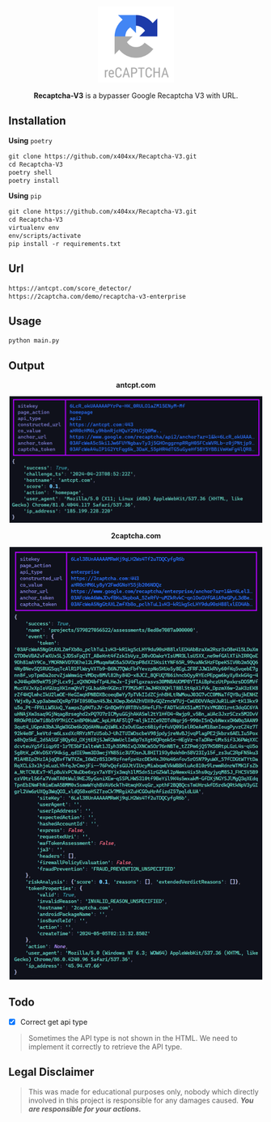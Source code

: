 <div align="center">

<img src="assets/header.gif" width="150" height="auto">

**Recaptcha-V3** is a bypasser Google Recaptcha V3 with URL.

</div>

## **Installation**

**Using** `poetry`

```
git clone https://github.com/x404xx/Recaptcha-V3.git
cd Recaptcha-V3
poetry shell
poetry install
```

**Using** `pip`

```
git clone https://github.com/x404xx/Recaptcha-V3.git
cd Recaptcha-V3
virtualenv env
env/scripts/activate
pip install -r requirements.txt
```

## Url

```
https://antcpt.com/score_detector/
https://2captcha.com/demo/recaptcha-v3-enterprise
```

## Usage

```
python main.py
```

## Output

<div align="center">

**antcpt.com**

<img src="assets/ant.png" width="500" height="auto">

**2captcha.com**

<img src="assets/twocap.png" width="500" height="auto">

</div>

## Todo

-   [x] Correct get api type

> Sometimes the API type is not shown in the HTML. We need to implement it correctly to retrieve the API type.

## **Legal Disclaimer**

> This was made for educational purposes only, nobody which directly involved in this project is responsible for any damages caused. **_You are responsible for your actions._**
